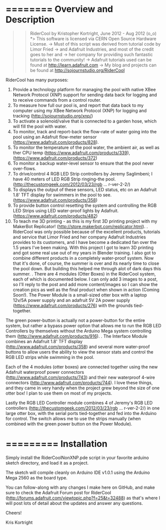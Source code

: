 ========
Overview and Description
========

>> RiderCool by Kristopher Kortright, June 2012 - Aug 2012 (o_o)
*>  This software is licensed via CERN Open Source Hardware License.
->  Must of this script was derived from tutorial code by Limor Fried 
->  and Adafruit Industries, and most of the credit goes to her and 
->  her company for providing such fantastic tutorials to the community!
->  Adafruit tutorials used can be found at http://learn.adafruit.com
->  My blog and projects can be found at http://sojournstudio.org/RiderCool

RiderCool has many purposes: 

1. Provide a technology platform for managing the pool with native XBee Network Protocol (XNP) support for sending data back for logging and to receive commands from a control router. 
2. To measure how full our pool is, and report that data back to my computer using my XBee Network Protocol (XNP) for logging and tracking (http://sojournstudio.org/xnp/)
3. To activate a solenoid/valve that is connected to a garden hose, which will fill the pool with water. 
4. To monitor, track and report-back the flow-rate of water going into the pool using an Adafruit flow-meter sensor (https://www.adafruit.com/products/828).
5. To monitor the temperature of the pool water, the ambient air, as well as ther CPU temp (https://www.adafruit.com/products/339), (https://www.adafruit.com/products/372)
6. To monitor a backup water-level sensor to ensure that the pool never over-flows.
7. To drive/control 4 RGB LED Strip controllers by Jeremy Saglimbeni; I have 40 meters of LED RGB Strip ringing-the pool. (http://thecustomgeek.com/2012/03/23/rgb ... r-ver-2-2/)
8. To displays the output of these sensors, LED status, etc on an Adafruit 1.8' TFT display for swimmers in the pool to see. (https://www.adafruit.com/products/358)
9. To provide button control resetting the system and controlling the RGB LED Strips using LED water-proof lights by Adafruit. (https://www.adafruit.com/products/482)
10. To teach me 3D printing - as this is my first 3D printing project with my MakerBot Replicator! (http://store.makerbot.com/replicator.html).
.
RiderCool was only possible because of the excellent products, tutorials and service that Limor Fried and her company Adafruit Industries provides to its customers, and I have become a dedicated fan over the 1.5 years I've been making. With this project I got to learn 3D printing and got some real use out of my years in Blender training. I also got to combine different products in a completely water-proof system. Now that it's done, of course, the summer is over and its nearly time to close the pool down. But building this helped me through alot of dark days this summer.
.
There are 4 modules (Otter Boxes) in the RiderCool system, each of which is documented below. I can only add 3 images to a post, so I'll reply to the post and add more content/images so I can show the creation pics as well as the final product when shown in action (Coming Soon!). The Power Module is a small-sized otter box with a laptop 12v/5A power supply and an adafruit 5V 2A power supply (https://www.adafruit.com/products/276) with the grounds tied-together.

The green power-button is actually not a power-button for the entire system, but rather a bypass power option that allows me to run the RGB LED Controllers by themselves without the Arduino Mega system controlling them (http://www.adafruit.com/products/916). 
.
The Interface Module combines an Adafruit 1.8' TFT display (http://www.adafruit.com/products/358) and several more water-proof buttons to allow users the ability to view the sensor stats and control the RGB LED strips while swimming in the pool.

Each of the 4 modules (otter boxes) are connected together using the new Adafruit waterproof power connectors (http://www.adafruit.com/products/743) and their new waterproof 4-wire connectors (http://www.adafruit.com/products/744). I love these things, and they came in very handy when the project grew beyond the size of one otter box! I plan to use them on most of my projects.

Lastly the RGB LED Controller module combines 4 of Jeremy's RGB LED controllers (http://thecustomgeek.com/2012/03/23/rgb ... r-ver-2-2/) in one large otter box, with the serial ports tied-together and fed into the Arduino for control. The switch allows me to use the strips manually (when combined with the green power button on the Power Module).

=========
Installation
=========
Simply install the RiderCoolNonXNP.pde script in your favorite arduino sketch directory, and load it as a project.
 
The sketch will compile cleanly on Arduino IDE v1.0.1 using the Arduino Mega 2560 as the board type.
 
You can follow-along with any changes I make here on GitHub, and make sure to check the Adafruit Forum post for RiderCool (http://forums.adafruit.com/viewtopic.php?f=25&t=32488) as that's where I will post lots of detail about the updates and answer any questions.
 
Cheers!
 
Kris Kortright